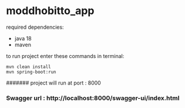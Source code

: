 # moddhobitto_app

required dependencies:
  * java 18
  * maven
  
to run project enter these commands in terminal:
```
mvn clean install
mvn spring-boot:run
```
####### project will run at port : 8000

### Swagger url : http://localhost:8000/swagger-ui/index.html

